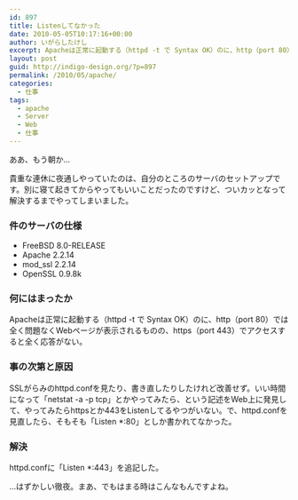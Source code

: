```yaml
---
id: 897
title: Listenしてなかった
date: 2010-05-05T10:17:16+00:00
author: いがらしたけし
excerpt: Apacheは正常に起動する（httpd -t で Syntax OK）のに、http（port 80）では全く問題なくWebページが表示されるものの、https（port 443）でアクセスすると全く応答がない。
layout: post
guid: http://indigo-design.org/?p=897
permalink: /2010/05/apache/
categories:
  - 仕事
tags:
  - apache
  - Server
  - Web
  - 仕事
---
```

<p>ああ、もう朝か…</p><p>貴重な連休に夜通しやっていたのは、自分のところのサーバのセットアップです。別に寝て起きてからやってもいいことだったのですけど、ついカッとなって解決するまでやってしまいました。</p><h3>件のサーバの仕様</h3><ul><li>FreeBSD 8.0-RELEASE</li><li>Apache 2.2.14</li><li>mod_ssl 2.2.14</li><li>OpenSSL 0.9.8k</li></ul><h3>何にはまったか</h3><p>Apacheは正常に起動する（httpd -t で Syntax OK）のに、http（port 80）では全く問題なくWebページが表示されるものの、https（port 443）でアクセスすると全く応答がない。</p><h3>事の次第と原因</h3><p>SSLがらみのhttpd.confを見たり、書き直したりしたけれど改善せず。いい時間になって「netstat -a -p tcp」とかやってみたら、という記述をWeb上に発見して、やってみたらhttpsとか443をListenしてるやつがいない。で、httpd.confを見直したら、そもそも「Listen *:80」としか書かれてなかった。</p><h3>解決</h3><p>httpd.confに「Listen *:443」を追記した。</p><p>…はずかしい徹夜。まあ、でもはまる時はこんなもんですよね。</p>